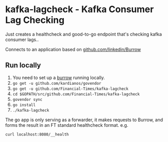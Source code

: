 # kafka-lagcheck - Kafka Consumer Lag Checking

Just creates a healthcheck and good-to-go endpoint that's checking kafka consumer lags..

Connects to an application based on [github.com/linkedin/Burrow](https://github.com/linkedin/Burrow)

## Run locally

1. You need to set up a [burrow](https://github.com/Financial-Times/burrow) running locally.
2. `go get -u github.com/kardianos/govendor`
3. `go get -u github.com/Financial-Times/kafka-lagcheck`
4. `cd $GOPATH/src/github.com/Financial-Times/kafka-lagcheck`
5. `govendor sync`
6. `go install`
7. `./kafka-lagcheck`

The go app is only serving as a forwarder, it makes requests to Burrow, and forms the result in an FT standard healthcheck format. e.g.

`curl localhost:8080/__health`
